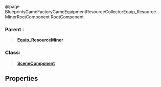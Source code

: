 @page BlueprintsGameFactoryGameEquipmentResourceCollectorEquip_ResourceMinerRootComponent RootComponent
### Parent :
<b><a href="_blueprints_game_factory_game_equipment_resource_collector_equip__resource_miner.html"><blockquote>Equip_ResourceMiner</blockquote></a></b>
### Class:
<b><a href="_class_script_scene_component.html"><blockquote>SceneComponent</blockquote></a></b>
## Properties
